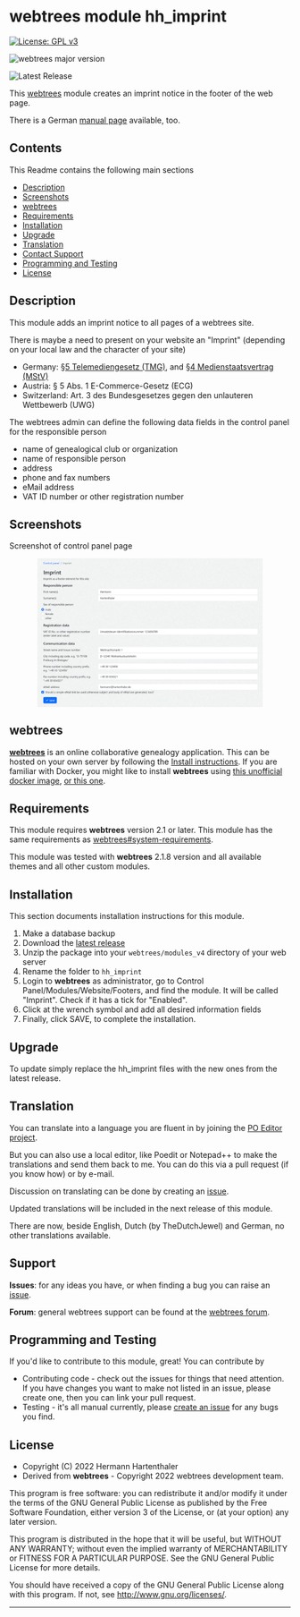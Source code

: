 # webtrees module hh_imprint

[![License: GPL v3](https://img.shields.io/badge/License-GPL%20v3-blue.svg)](http://www.gnu.org/licenses/gpl-3.0)

![webtrees major version](https://img.shields.io/badge/webtrees-v2.1.x-green)

![Latest Release](https://img.shields.io/github/v/release/hartenthaler/hh_imprint)

This [webtrees](https://www.webtrees.net) module creates an imprint notice in the footer of the web page.

There is a German [manual page](https://wiki.genealogy.net/Webtrees_Handbuch/Anleitung_f%C3%BCr_Webmaster/Erweiterungsmodule/Impressum) available, too.

<a name="Contents"></a>
## Contents

This Readme contains the following main sections

* [Description](#description)
* [Screenshots](#screenshots)
* [webtrees](#webtrees)
* [Requirements](#requirements)
* [Installation](#installation)
* [Upgrade](#upgrade)
* [Translation](#translation)
* [Contact Support](#support)
* [Programming and Testing](#programming)
* [License](#license)

<a name="description"></a>
## Description

This module adds an imprint notice to all pages of a webtrees site.

There is maybe a need to present on your website an "Imprint"
(depending on your local law and the character of your site)
* Germany: [§5 Telemediengesetz (TMG)](https://lxgesetze.de/tmg/5), 
and [§4 Medienstaatsvertrag (MStV)](https://lxgesetze.de/mstv/4)
* Austria: § 5 Abs. 1 E-Commerce-Gesetz (ECG)
* Switzerland: Art. 3 des Bundesgesetzes gegen den unlauteren Wettbewerb (UWG)

The webtrees admin can define the following data fields in the control panel for the responsible person
* name of genealogical club or organization
* name of responsible person
* address
* phone and fax numbers
* eMail address
* VAT ID number or other registration number

<a name="screenshots"></a>
## Screenshots

Screenshot of control panel page
<p align="center"><img src="resources/docs/imprint_control_panel.png" alt="Screenshot of control panel menu" align="center" width="80%"></p>

<a name="webtrees"></a>
## webtrees

**[webtrees](https://webtrees.net/)** is an online collaborative genealogy application.
This can be hosted on your own server by following the [Install instructions](https://webtrees.net/install/).
If you are familiar with Docker, you might like to install **webtrees** using [this unofficial docker image](https://hub.docker.com/r/nathanvaughn/webtrees), [or this one](https://github.com/H2CK/webtrees).


<a name="requirements"></a>
## Requirements

This module requires **webtrees** version 2.1 or later.
This module has the same requirements as [webtrees#system-requirements](https://github.com/fisharebest/webtrees#system-requirements).

This module was tested with **webtrees** 2.1.8 version
and all available themes and all other custom modules.

<a name="installation"></a>
## Installation

This section documents installation instructions for this module.

1. Make a database backup
2. Download the [latest release](https://github.com/hartenthaler/hh_imprint/releases/latest)
3. Unzip the package into your `webtrees/modules_v4` directory of your web server
4. Rename the folder to `hh_imprint`
5. Login to **webtrees** as administrator, go to <span class="pointer">Control Panel/Modules/Website/Footers</span>, and find the module. It will be called "Imprint". Check if it has a tick for "Enabled".
6. Click at the wrench symbol and add all desired information fields
7. Finally, click SAVE, to complete the installation.

<a name="upgrade"></a>
## Upgrade

To update simply replace the hh_imprint files
with the new ones from the latest release.

<a name="translation"></a>
## Translation

You can translate into a language you are fluent in by joining the
[PO Editor project](https://poeditor.com/join/project/zscMiujN1m).

But you can also use a local editor,
like Poedit or Notepad++ to make the translations and send them back to me.
You can do this via a pull request (if you know how) or by e-mail.

Discussion on translating can be done by creating an [issue](https://github.com/hartenthaler/hh_imprint/issues).

Updated translations will be included in the next release of this module.

There are now, beside English, Dutch (by TheDutchJewel) and German, no other translations available.

<a name="support"></a>
## Support

**Issues**: for any ideas you have, or when finding a bug you can raise an [issue](https://github.com/hartenthaler/hh_imprint/issues).

**Forum**: general webtrees support can be found at the [webtrees forum](http://www.webtrees.net/).

<a name="programming"></a>
## Programming and Testing

If you'd like to contribute to this module, great! You can contribute by

- Contributing code - check out the issues for things that need attention. If you have changes you want to make not listed in an issue, please create one, then you can link your pull request.
- Testing - it's all manual currently, please [create an issue](https://github.com/hartenthaler/hh_imprint/issues) for any bugs you find.

<a name="license"></a>
## License

* Copyright (C) 2022 Hermann Hartenthaler
* Derived from **webtrees** - Copyright 2022 webtrees development team.

This program is free software: you can redistribute it and/or modify
it under the terms of the GNU General Public License as published by
the Free Software Foundation, either version 3 of the License, or
(at your option) any later version.

This program is distributed in the hope that it will be useful,
but WITHOUT ANY WARRANTY; without even the implied warranty of
MERCHANTABILITY or FITNESS FOR A PARTICULAR PURPOSE. See the
GNU General Public License for more details.

You should have received a copy of the GNU General Public License
along with this program. If not, see <http://www.gnu.org/licenses/>.

* * *